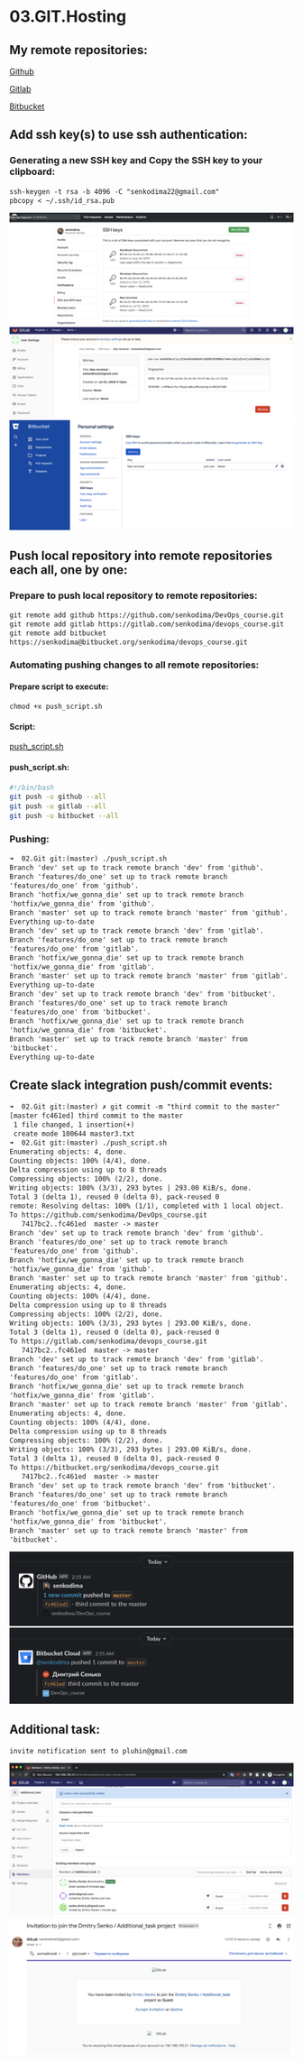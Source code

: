 # 03.GIT.Hosting
## My remote repositories:
[Github](https://github.com/senkodima/DevOps_course)

[Gitlab](https://gitlab.com/senkodima/devops_course)

[Bitbucket](https://bitbucket.org/senkodima/devops_course)
## Add ssh key(s) to use ssh authentication:
### Generating a new SSH key and Copy the SSH key to your clipboard:
```
ssh-keygen -t rsa -b 4096 -C "senkodima22@gmail.com" 
pbcopy < ~/.ssh/id_rsa.pub
```
![](./images/Screen_Shot_github.png)
![](./images/Screen_Shot_gitlab.png)
![](./images/Screen_Shot_bitbucket.png)
## Push local repository into remote repositories each all, one by one:
### Prepare to push local repository to remote repositories:
```
git remote add github https://github.com/senkodima/DevOps_course.git
git remote add gitlab https://gitlab.com/senkodima/devops_course.git
git remote add bitbucket https://senkodima@bitbucket.org/senkodima/devops_course.git
```
### Automating pushing changes to all remote repositories:
#### Prepare script to execute:
```
chmod +x push_script.sh
```
#### Script:
[push_script.sh](./push_script.sh)
#### push_script.sh:
```bash
#!/bin/bash
git push -u github --all
git push -u gitlab --all
git push -u bitbucket --all
```
### Pushing:
```
➜  02.Git git:(master) ./push_script.sh
Branch 'dev' set up to track remote branch 'dev' from 'github'.
Branch 'features/do_one' set up to track remote branch 'features/do_one' from 'github'.
Branch 'hotfix/we_gonna_die' set up to track remote branch 'hotfix/we_gonna_die' from 'github'.
Branch 'master' set up to track remote branch 'master' from 'github'.
Everything up-to-date
Branch 'dev' set up to track remote branch 'dev' from 'gitlab'.
Branch 'features/do_one' set up to track remote branch 'features/do_one' from 'gitlab'.
Branch 'hotfix/we_gonna_die' set up to track remote branch 'hotfix/we_gonna_die' from 'gitlab'.
Branch 'master' set up to track remote branch 'master' from 'gitlab'.
Everything up-to-date
Branch 'dev' set up to track remote branch 'dev' from 'bitbucket'.
Branch 'features/do_one' set up to track remote branch 'features/do_one' from 'bitbucket'.
Branch 'hotfix/we_gonna_die' set up to track remote branch 'hotfix/we_gonna_die' from 'bitbucket'.
Branch 'master' set up to track remote branch 'master' from 'bitbucket'.
Everything up-to-date
```
## Create slack integration push/commit events:
```
➜  02.Git git:(master) ✗ git commit -m "third commit to the master"
[master fc461ed] third commit to the master
 1 file changed, 1 insertion(+)
 create mode 100644 master3.txt
➜  02.Git git:(master) ./push_script.sh                      
Enumerating objects: 4, done.
Counting objects: 100% (4/4), done.
Delta compression using up to 8 threads
Compressing objects: 100% (2/2), done.
Writing objects: 100% (3/3), 293 bytes | 293.00 KiB/s, done.
Total 3 (delta 1), reused 0 (delta 0), pack-reused 0
remote: Resolving deltas: 100% (1/1), completed with 1 local object.
To https://github.com/senkodima/DevOps_course.git
   7417bc2..fc461ed  master -> master
Branch 'dev' set up to track remote branch 'dev' from 'github'.
Branch 'features/do_one' set up to track remote branch 'features/do_one' from 'github'.
Branch 'hotfix/we_gonna_die' set up to track remote branch 'hotfix/we_gonna_die' from 'github'.
Branch 'master' set up to track remote branch 'master' from 'github'.
Enumerating objects: 4, done.
Counting objects: 100% (4/4), done.
Delta compression using up to 8 threads
Compressing objects: 100% (2/2), done.
Writing objects: 100% (3/3), 293 bytes | 293.00 KiB/s, done.
Total 3 (delta 1), reused 0 (delta 0), pack-reused 0
To https://gitlab.com/senkodima/devops_course.git
   7417bc2..fc461ed  master -> master
Branch 'dev' set up to track remote branch 'dev' from 'gitlab'.
Branch 'features/do_one' set up to track remote branch 'features/do_one' from 'gitlab'.
Branch 'hotfix/we_gonna_die' set up to track remote branch 'hotfix/we_gonna_die' from 'gitlab'.
Branch 'master' set up to track remote branch 'master' from 'gitlab'.
Enumerating objects: 4, done.
Counting objects: 100% (4/4), done.
Delta compression using up to 8 threads
Compressing objects: 100% (2/2), done.
Writing objects: 100% (3/3), 293 bytes | 293.00 KiB/s, done.
Total 3 (delta 1), reused 0 (delta 0), pack-reused 0
To https://bitbucket.org/senkodima/devops_course.git
   7417bc2..fc461ed  master -> master
Branch 'dev' set up to track remote branch 'dev' from 'bitbucket'.
Branch 'features/do_one' set up to track remote branch 'features/do_one' from 'bitbucket'.
Branch 'hotfix/we_gonna_die' set up to track remote branch 'hotfix/we_gonna_die' from 'bitbucket'.
Branch 'master' set up to track remote branch 'master' from 'bitbucket'.
```
![](./images/Screen_Shot_slack_github.png)
![](./images/Screen_Shot_slack_bitbucket.png)
## Additional task:
```
invite notification sent to pluhin@gmail.com
```
![](./images/Screen_Shot_gitlab_local.png)
![](./images/Screen_Shot_gitlab_invite.png)

